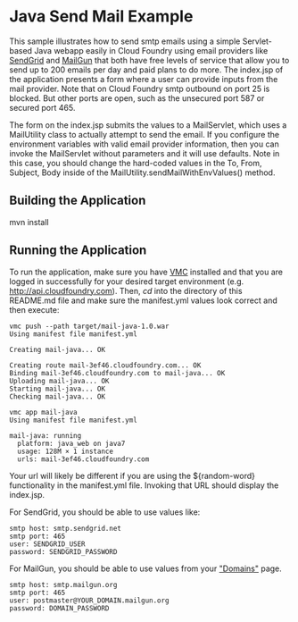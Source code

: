 Java Send Mail Example
=================

This sample illustrates how to send smtp emails using a simple Servlet-based Java webapp easily in Cloud Foundry using email providers like [SendGrid](https://sendgrid.com/user/signup) and [MailGun](http://www.mailgun.com/pricing) that both have free levels of service that allow you to send up to 200 emails per day and paid plans to do more. The index.jsp of the application presents a form where a user can provide inputs from the mail provider. Note that on Cloud Foundry smtp outbound on port 25 is blocked. But other ports are open, such as the unsecured port 587 or secured port 465.

The form on the index.jsp submits the values to a MailServlet, which uses a MailUtility class to actually attempt to send the email. If you configure the environment variables with valid email provider information, then you can invoke the MailServlet without parameters and it will use defaults. Note in this case, you should change the hard-coded values in the To, From, Subject, Body inside of the MailUtility.sendMailWithEnvValues() method.


Building the Application
-----------------------
mvn install

Running the Application
-----------------------

To run the application, make sure you have [VMC](http://docs.cloudfoundry.com/tools/vmc/installing-vmc.html "VMC")
installed and that you are logged in successfully for your desired target environment (e.g. http://api.cloudfoundry.com).
Then, *cd* into the directory of this README.md file and make sure the manifest.yml values look correct and then execute:

```
vmc push --path target/mail-java-1.0.war 
Using manifest file manifest.yml

Creating mail-java... OK

Creating route mail-3ef46.cloudfoundry.com... OK
Binding mail-3ef46.cloudfoundry.com to mail-java... OK
Uploading mail-java... OK
Starting mail-java... OK
Checking mail-java... OK

vmc app mail-java
Using manifest file manifest.yml

mail-java: running
  platform: java_web on java7
  usage: 128M × 1 instance
  urls: mail-3ef46.cloudfoundry.com
```

Your url will likely be different if you are using the ${random-word} functionality in the manifest.yml file. Invoking that URL should display the index.jsp.

For SendGrid, you should be able to use values like:
```
smtp host: smtp.sendgrid.net
smtp port: 465
user: SENDGRID_USER
password: SENDGRID_PASSWORD
```

For MailGun, you should be able to use values from your ["Domains"](https://mailgun.net/cp/domains "Domains") page.
```
smtp host: smtp.mailgun.org
smtp port: 465
user: postmaster@YOUR_DOMAIN.mailgun.org
password: DOMAIN_PASSWORD
```


